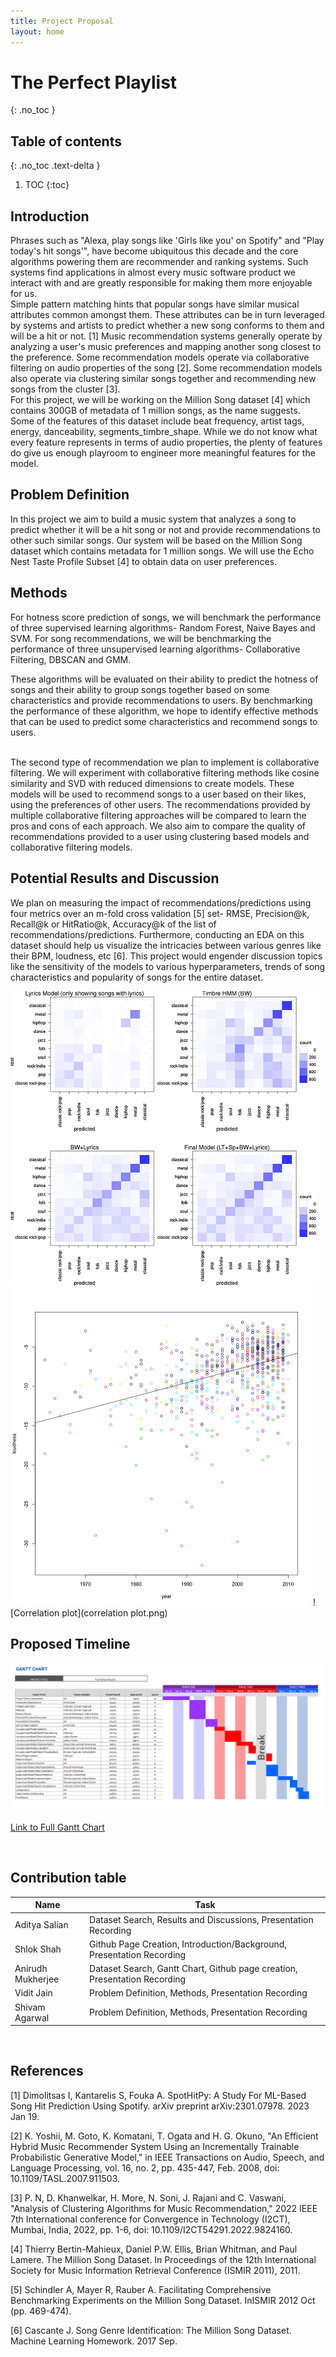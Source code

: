 ```yaml
---
title: Project Proposal
layout: home
---
```

# The Perfect Playlist
{: .no_toc }

## Table of contents
{: .no_toc .text-delta }

1. TOC
{:toc}

## Introduction

Phrases such as "Alexa, play songs like 'Girls like you' on Spotify" and "Play today's hit songs'", have become ubiquitous this decade and the core algorithms powering them are recommender and ranking systems. Such systems find applications in almost every music software product we interact with and are greatly responsible for making them more enjoyable for us.
<br /> 
Simple pattern matching hints that popular songs have similar musical attributes common amongst them. These attributes can be in turn leveraged by systems and artists to predict whether a new song conforms to them and will be a hit or not. [1]
Music recommendation systems generally operate by analyzing a user's music preferences and mapping another song closest to the preference. Some recommendation models operate via collaborative filtering on audio properties of the song [2]. Some recommendation models also operate via clustering similar songs together and recommending new songs from the cluster [3].
<br /> 
For this project, we will be working on the Million Song dataset [4] which contains 300GB of metadata of 1 million songs, as the name suggests. Some of the features of this dataset include beat frequency, artist tags, energy, danceability, segments_timbre_shape. While we do not know what every feature represents in terms of audio properties, the plenty of features do give us enough playroom to engineer more meaningful features for the model.



## Problem Definition

In this project we aim to build a music system that analyzes a song to predict whether it will be a hit song or not and provide recommendations to other such similar songs. Our system will be based on the Million Song dataset which contains metadata for 1 million songs. We will use the Echo Nest Taste Profile Subset [4] to obtain data on user preferences.


## Methods

For hotness score prediction of songs, we will benchmark the performance of three supervised learning algorithms- Random Forest, Naive Bayes and SVM. For song recommendations, we will be benchmarking the performance of three unsupervised learning algorithms- Collaborative Filtering, DBSCAN and GMM.

These algorithms will be evaluated on their ability to predict the hotness of songs and their ability to group songs together based on some characteristics and provide recommendations to users. By benchmarking the performance of these algorithm, we hope to identify effective methods that can be used to predict some characteristics and recommend songs to users.

<br />
The second type of recommendation we plan to implement is collaborative filtering. We will experiment with collaborative filtering methods like cosine similarity and SVD with reduced dimensions to create models. These models will be used to recommend songs to a user based on their likes, using the preferences of other users. The recommendations provided by multiple collaborative filtering approaches will be compared to learn the pros and cons of each approach. We also aim to compare the quality of recommendations provided to a user using clustering based models and collaborative filtering models.


## Potential Results and Discussion

We plan on measuring the impact of recommendations/predictions using four metrics over an m-fold cross validation [5] set- RMSE, Precision@k, Recall@k or HitRatio@k, Accuracy@k of the list of recommendations/predictions. Furthermore, conducting an EDA on this dataset should help us visualize the intricacies between various genres like their BPM, loudness, etc [6]. This project would engender discussion topics like the sensitivity of the models to various hyperparameters, trends of song characteristics and popularity of songs for the entire dataset.
<br />     
      
![Heat_map](heat_map.png)
![Scatter plot](t.png)
![Correlation plot](correlation plot.png)
## Proposed Timeline

![Gantt Chart](gantthighres.png )

[Link to Full Gantt Chart](https://drive.google.com/file/d/1kYv0eMd6moiMXjqHtyMAOoOe5MlqGz8l/view?usp=sharing)

<br /> 

## Contribution table

| Name              | Task        |
| ----------------- | ----------- |
| Aditya Salian     | Dataset Search, Results and Discussions, Presentation Recording       |
| Shlok Shah        | Github Page Creation, Introduction/Background, Presentation Recording        |
| Anirudh Mukherjee | Dataset Search, Gantt Chart, Github page creation, Presentation Recording       |
| Vidit Jain        | Problem Definition, Methods, Presentation Recording        |
| Shivam Agarwal    | Problem Definition, Methods, Presentation Recording        |
 

<br /> 

## References

[1] Dimolitsas I, Kantarelis S, Fouka A. SpotHitPy: A Study For ML-Based Song Hit Prediction Using Spotify. arXiv preprint arXiv:2301.07978. 2023 Jan 19.

[2] K. Yoshii, M. Goto, K. Komatani, T. Ogata and H. G. Okuno, "An Efficient Hybrid Music Recommender System Using an Incrementally Trainable Probabilistic Generative Model," in IEEE Transactions on Audio, Speech, and Language Processing, vol. 16, no. 2, pp. 435-447, Feb. 2008, doi: 10.1109/TASL.2007.911503.

[3] P. N, D. Khanwelkar, H. More, N. Soni, J. Rajani and C. Vaswani, "Analysis of Clustering Algorithms for Music Recommendation," 2022 IEEE 7th International conference for Convergence in Technology (I2CT), Mumbai, India, 2022, pp. 1-6, doi: 10.1109/I2CT54291.2022.9824160.

[4] Thierry Bertin-Mahieux, Daniel P.W. Ellis, Brian Whitman, and Paul Lamere. The Million Song Dataset. In Proceedings of the 12th International Society for Music Information Retrieval Conference (ISMIR 2011), 2011.

[5] Schindler A, Mayer R, Rauber A. Facilitating Comprehensive Benchmarking Experiments on the Million Song Dataset. InISMIR 2012 Oct (pp. 469-474).

[6] Cascante J. Song Genre Identification: The Million Song Dataset. Machine Learning Homework. 2017 Sep.


